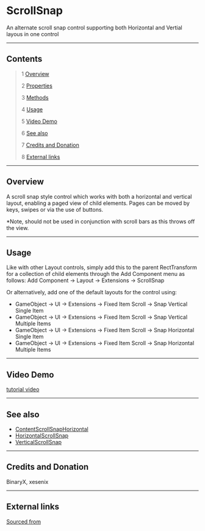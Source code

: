 # ScrollSnap

An alternate scroll snap control supporting both Horizontal and Vertial layous in one control

<!--![](Images/ Game Image.jpg)-->

---------

## Contents

> 1 [Overview](#overview)
>
> 2 [Properties](#properties)
>
> 3 [Methods](#methods)
>
> 4 [Usage](#usage)
>
> 5 [Video Demo](#video-demo)
>
> 6 [See also](#see-also)
>
> 7 [Credits and Donation](#credits-and-donation)
>
> 8 [External links](#external-links)

---------

## Overview

A scroll snap style control which works with both a horizontal and vertical layout, enabling a paged view of child elements.
Pages can be moved by keys, swipes or via the use of buttons.

*Note, should not be used in conjunction with scroll bars as this throws off the view.

---------

## Usage

Like with other Layout controls, simply add this to the parent RectTransform for a collection of child elements through the Add Component menu as follows:
Add Component -> Layout -> Extensions -> ScrollSnap

Or alternatively, add one of the default layouts for the control using:

* GameObject -> UI -> Extensions -> Fixed Item Scroll -> Snap Vertical Single Item
* GameObject -> UI -> Extensions -> Fixed Item Scroll -> Snap Vertical Multiple Items
* GameObject -> UI -> Extensions -> Fixed Item Scroll -> Snap Horizontal Single Item
* GameObject -> UI -> Extensions -> Fixed Item Scroll -> Snap Horizontal Multiple Items

---------

## Video Demo

[tutorial video](https://www.youtube.com/watch?v=KJlIlWHlfMo)

---------

## See also

* [ContentScrollSnapHorizontal](/Controls.md/ContentScrollSnapHorizontal)
* [HorizontalScrollSnap](/Controls.md/HorizontalScrollSnap)
* [VerticalScrollSnap](/Controls.md/VerticalScrollSnap)

---------

## Credits and Donation

BinaryX, xesenix

---------

## External links

[Sourced from](http://forum.unity3d.com/threads/scripts-useful-4-6-scripts-collection.264161/page-2#post-1945602)

